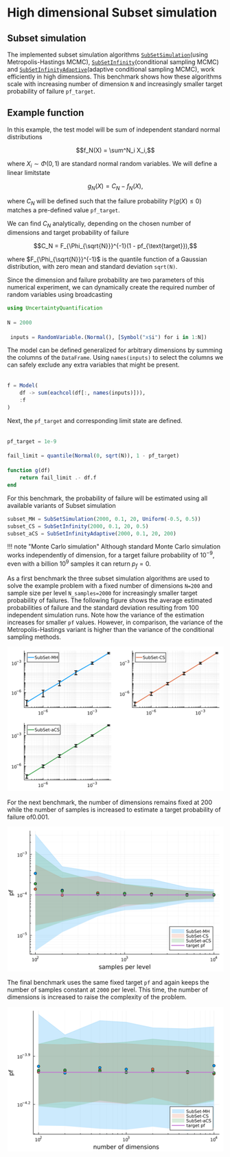 # High dimensional Subset simulation

## Subset simulation

The implemented subset simulation algorithms [`SubSetSimulation`](@ref)(using Metropolis-Hastings MCMC), [`SubSetInfinity`](@ref)(conditional sampling MCMC) and [`SubSetInfinityAdaptive`](@ref)(adaptive conditional sampling MCMC), work efficiently in high dimensions. This benchmark shows how these algorithms scale with increasing number of dimension `N` and increasingly smaller target probability of failure `pf_target`.

## Example function

In this example, the test model will be sum of independent standard normal distributions

```math
f_N(X) = \sum^N_i X_i,
```

where $X_i \sim \Phi(0, 1)$ are standard normal random variables. We will define a linear limitstate

```math
g_N(X) = C_N - f_N(X),
```

where $C_N$ will be defined such that the failure probability $\mathbb{P}(g(X) \leq 0)$ matches a pre-defined value `pf_target`.

We can find $C_N$ analytically, depending on the chosen number of dimensions and target probability of failure

```math
C_N = F_{\Phi_{\sqrt{N}}}^{-1}(1 - pf_{\text{target}}),
```

where $F_{\Phi_{\sqrt{N}}}^{-1}$ is the quantile function of a Gaussian distribution, with zero mean and standard deviation `sqrt(N)`.

Since the dimension and failure probability are two parameters of this numerical experiment, we can dynamically create the required number of random variables using broadcasting

```julia
using UncertaintyQuantification

N = 2000

 inputs = RandomVariable.(Normal(), [Symbol("x$i") for i in 1:N])

```

The model can be defined generalized for arbitrary dimensions by summing the columns of the `DataFrame`. Using `names(inputs)` to select the columns we can safely exclude any extra variables that might be present.

```julia

f = Model(
    df -> sum(eachcol(df[:, names(inputs)])),
    :f
)
```

Next, the `pf_target` and corresponding limit state are defined.

```julia

pf_target = 1e-9

fail_limit = quantile(Normal(0, sqrt(N)), 1 - pf_target)

function g(df)
    return fail_limit .- df.f
end
```

For this benchmark, the probability of failure will be estimated using all available variants of Subset simulation

```julia
subset_MH = SubSetSimulation(2000, 0.1, 20, Uniform(-0.5, 0.5))
subset_CS = SubSetInfinity(2000, 0.1, 20, 0.5)
subset_aCS = SubSetInfinityAdaptive(2000, 0.1, 20, 200)
```

!!! note "Monte Carlo simulation"
    Although standard Monte Carlo simulation works independently of dimension, for a target failure probability of $10^{-9}$, even with a billion $10^9$ samples it can return $p_f=0$.

As a first benchmark the three subset simulation algorithms are used to solve the example problem with a fixed number of dimensions `N=200` and sample size per level `N_samples=2000` for increasingly smaller target probability of failures. The following figure shows the average estimated probabilities of failure and the standard deviation resulting from 100 independent simulation runs. Note how the variance of the estimation increases for smaller `pf` values. However, in comparison, the variance of the Metropolis-Hastings variant is higher than the variance of the conditional sampling methods.

![Subset simulation for smaller pfs](../assets/subset-pf.svg)

For the next benchmark, the number of dimensions remains fixed at 200 while the  number of samples is increased to estimate a target probability of failure of$0.001$.

![Subset simulation with increasing samples](../assets/subset-samples.svg)

The final benchmark uses the same fixed target `pf` and again keeps the number of samples constant at `2000` per level. This time, the number of dimensions is increased to raise the complexity of the problem.

![Subset simulation with increasing dimensions](../assets/subset-dimensions.svg)
